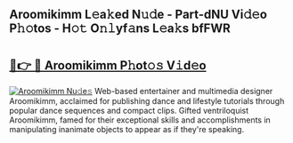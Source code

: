 ## Aroomikimm L𝚎a𝚔ed N𝚞𝚍e - Part-dNU Vi𝚍𝚎o P𝚑𝚘tos - H𝚘𝚝 O𝚗𝚕yf𝚊ns L𝚎a𝚔s bfFWR

# <h2><a href="http://kfcctrg.oniu.top/?m=Aroomikimm">🔗👉 🔴 Aroomikimm P𝚑ot𝚘𝚜 V𝚒d𝚎o</a></h2>

[![Aroomikimm Nu𝚍e𝚜](https://i.imgur.com/0qMVB7G.gif)](http://kfcctrg.oniu.top/?m=Aroomikimm)
Web-based entertainer and multimedia designer Aroomikimm, acclaimed for publishing dance and lifestyle tutorials through popular dance sequences and compact clips. Gifted ventriloquist Aroomikimm, famed for their exceptional skills and accomplishments in manipulating inanimate objects to appear as if they're speaking.  
